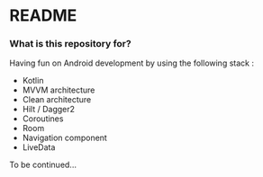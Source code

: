 # README #


### What is this repository for? ###

Having fun on Android development by using the following stack :<br/>

* Kotlin<br/>
* MVVM architecture
* Clean architecture
* Hilt / Dagger2
* Coroutines
* Room
* Navigation component
* LiveData

To be continued...<br/>
